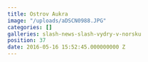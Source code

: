```yaml
---
title: Ostrov Aukra
image: "/uploads/aDSCN0988.JPG"
categories: []
galleries: slash-news-slash-vydry-v-norsku
position: 37
date: 2016-05-16 15:52:45.000000000 Z
---
```

